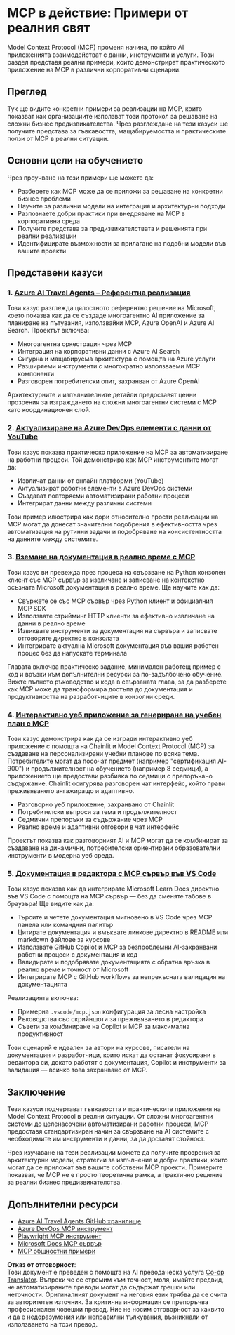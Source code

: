 <!--
CO_OP_TRANSLATOR_METADATA:
{
  "original_hash": "671162f2687253f22af11187919ed02d",
  "translation_date": "2025-06-21T14:07:26+00:00",
  "source_file": "09-CaseStudy/README.md",
  "language_code": "bg"
}
-->
# MCP в действие: Примери от реалния свят

Model Context Protocol (MCP) променя начина, по който AI приложенията взаимодействат с данни, инструменти и услуги. Този раздел представя реални примери, които демонстрират практическото приложение на MCP в различни корпоративни сценарии.

## Преглед

Тук ще видите конкретни примери за реализации на MCP, които показват как организациите използват този протокол за решаване на сложни бизнес предизвикателства. Чрез разглеждане на тези казуси ще получите представа за гъвкавостта, мащабируемостта и практическите ползи от MCP в реални ситуации.

## Основни цели на обучението

Чрез проучване на тези примери ще можете да:

- Разберете как MCP може да се приложи за решаване на конкретни бизнес проблеми
- Научите за различни модели на интеграция и архитектурни подходи
- Разпознаете добри практики при внедряване на MCP в корпоративна среда
- Получите представа за предизвикателствата и решенията при реални реализации
- Идентифицирате възможности за прилагане на подобни модели във вашите проекти

## Представени казуси

### 1. [Azure AI Travel Agents – Референтна реализация](./travelagentsample.md)

Този казус разглежда цялостното референтно решение на Microsoft, което показва как да се създаде многоагентно AI приложение за планиране на пътувания, използвайки MCP, Azure OpenAI и Azure AI Search. Проектът включва:

- Многоагентна оркестрация чрез MCP
- Интеграция на корпоративни данни с Azure AI Search
- Сигурна и мащабируема архитектура с помощта на Azure услуги
- Разширяеми инструменти с многократно използваеми MCP компоненти
- Разговорен потребителски опит, захранван от Azure OpenAI

Архитектурните и изпълнителните детайли предоставят ценни прозрения за изграждането на сложни многоагентни системи с MCP като координационен слой.

### 2. [Актуализиране на Azure DevOps елементи с данни от YouTube](./UpdateADOItemsFromYT.md)

Този казус показва практическо приложение на MCP за автоматизиране на работни процеси. Той демонстрира как MCP инструментите могат да:

- Извличат данни от онлайн платформи (YouTube)
- Актуализират работни елементи в Azure DevOps системи
- Създават повторяеми автоматизирани работни процеси
- Интегрират данни между различни системи

Този пример илюстрира как дори относително прости реализации на MCP могат да донесат значителни подобрения в ефективността чрез автоматизация на рутинни задачи и подобряване на консистентността на данните между системите.

### 3. [Вземане на документация в реално време с MCP](./docs-mcp/README.md)

Този казус ви превежда през процеса на свързване на Python конзолен клиент със MCP сървър за извличане и записване на контекстно осъзната Microsoft документация в реално време. Ще научите как да:

- Свържете се със MCP сървър чрез Python клиент и официалния MCP SDK
- Използвате стрийминг HTTP клиенти за ефективно извличане на данни в реално време
- Извиквате инструменти за документация на сървъра и записвате отговорите директно в конзолата
- Интегрирате актуална Microsoft документация във вашия работен процес без да напускате терминала

Главата включва практическо задание, минимален работещ пример с код и връзки към допълнителни ресурси за по-задълбочено обучение. Вижте пълното ръководство и кода в свързаната глава, за да разберете как MCP може да трансформира достъпа до документация и продуктивността на разработчиците в конзолни среди.

### 4. [Интерактивно уеб приложение за генериране на учебен план с MCP](./docs-mcp/README.md)

Този казус демонстрира как да се изгради интерактивно уеб приложение с помощта на Chainlit и Model Context Protocol (MCP) за създаване на персонализирани учебни планове по всяка тема. Потребителите могат да посочат предмет (например "сертификация AI-900") и продължителност на обучението (например 8 седмици), а приложението ще предостави разбивка по седмици с препоръчано съдържание. Chainlit осигурява разговорен чат интерфейс, който прави преживяването ангажиращо и адаптивно.

- Разговорно уеб приложение, захранвано от Chainlit
- Потребителски въпроси за тема и продължителност
- Седмични препоръки за съдържание чрез MCP
- Реално време и адаптивни отговори в чат интерфейс

Проектът показва как разговорният AI и MCP могат да се комбинират за създаване на динамични, потребителски ориентирани образователни инструменти в модерна уеб среда.

### 5. [Документация в редактора с MCP сървър във VS Code](./docs-mcp/README.md)

Този казус показва как да интегрирате Microsoft Learn Docs директно във VS Code с помощта на MCP сървър — без да сменяте табове в браузъра! Ще видите как да:

- Търсите и четете документация мигновено в VS Code чрез MCP панела или командния палитър
- Цитирате документация и вмъквате линкове директно в README или markdown файлове за курсове
- Използвате GitHub Copilot и MCP за безпроблемни AI-захранвани работни процеси с документация и код
- Валидирате и подобрявате документацията с обратна връзка в реално време и точност от Microsoft
- Интегрирате MCP с GitHub workflows за непрекъсната валидация на документацията

Реализацията включва:
- Примерна `.vscode/mcp.json` конфигурация за лесна настройка
- Ръководства със скрийншоти за преживяването в редактора
- Съвети за комбиниране на Copilot и MCP за максимална продуктивност

Този сценарий е идеален за автори на курсове, писатели на документация и разработчици, които искат да останат фокусирани в редактора си, докато работят с документация, Copilot и инструменти за валидация — всичко това захранвано от MCP.

## Заключение

Тези казуси подчертават гъвкавостта и практическите приложения на Model Context Protocol в реални ситуации. От сложни многоагентни системи до целенасочени автоматизирани работни процеси, MCP предоставя стандартизиран начин за свързване на AI системите с необходимите им инструменти и данни, за да доставят стойност.

Чрез изучаване на тези реализации можете да получите прозрения за архитектурни модели, стратегии за изпълнение и добри практики, които могат да се приложат във вашите собствени MCP проекти. Примерите показват, че MCP не е просто теоретична рамка, а практично решение за реални бизнес предизвикателства.

## Допълнителни ресурси

- [Azure AI Travel Agents GitHub хранилище](https://github.com/Azure-Samples/azure-ai-travel-agents)
- [Azure DevOps MCP инструмент](https://github.com/microsoft/azure-devops-mcp)
- [Playwright MCP инструмент](https://github.com/microsoft/playwright-mcp)
- [Microsoft Docs MCP сървър](https://github.com/MicrosoftDocs/mcp)
- [MCP общностни примери](https://github.com/microsoft/mcp)

**Отказ от отговорност**:  
Този документ е преведен с помощта на AI преводаческа услуга [Co-op Translator](https://github.com/Azure/co-op-translator). Въпреки че се стремим към точност, моля, имайте предвид, че автоматизираните преводи могат да съдържат грешки или неточности. Оригиналният документ на неговия език трябва да се счита за авторитетен източник. За критична информация се препоръчва професионален човешки превод. Ние не носим отговорност за каквито и да е недоразумения или неправилни тълкувания, възникнали от използването на този превод.